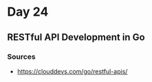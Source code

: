 # Day 24

## RESTful API Development in Go

### Sources

- <https://clouddevs.com/go/restful-apis/>
